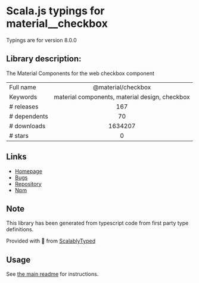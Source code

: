 
# Scala.js typings for material__checkbox

Typings are for version 8.0.0

## Library description:
The Material Components for the web checkbox component

|                    |                 |
| ------------------ | :-------------: |
| Full name          | @material/checkbox |
| Keywords           | material components, material design, checkbox |
| # releases         | 167 |
| # dependents       | 70 |
| # downloads        | 1634207 |
| # stars            | 0 |

## Links
- [Homepage](https://github.com/material-components/material-components-web#readme)
- [Bugs](https://github.com/material-components/material-components-web/issues)
- [Repository](https://github.com/material-components/material-components-web)
- [Npm](https://www.npmjs.com/package/%40material%2Fcheckbox)
    


## Note
This library has been generated from typescript code from first party type definitions.

Provided with :purple_heart: from [ScalablyTyped](https://github.com/oyvindberg/ScalablyTyped)

## Usage
See [the main readme](../../readme.md) for instructions.


